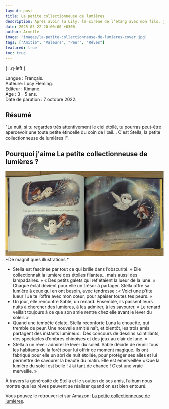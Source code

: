 ```yaml
---
layout: post
title: La petite collectionneuse de lumières
description: Après avoir lu Lily, la sirène de l’étang avec mon fils, j’ai découvert La petite collectionneuse de lumières de Lucy Fleming, une lecture tout aussi douce et lumineuse.
date: 2025-05-22 20:00:00 +0300
author: Armelle
image: 'images/la-petite-collectionneuse-de-lumieres-cover.jpg'
tags: ["Amitié", "Valeurs", "Peur", "Rêves"]
featured: true
toc: true
---
```


{: .q-left }

Langue : Français.                                
Auteure:  Lucy Fleming.   
Editeur : Kimane.    
Age : 3 - 5 ans.            
Date de parution : 7 octobre 2022. 

## Résumé

"La nuit, si tu regardes très attentivement le ciel étoilé, tu pourras peut-être apercevoir une toute petite étincelle du coin de l'œil... C'est Stella, la petite collectionneuse de lumières !".

## Pourquoi j'aime La petite collectionneuse de lumières ?

![De magnifiques illustrations](images/la-petite-collectionneuse-de-lumieres-int.jpg)
*De magnifiques illustrations *
- Stella est fascinée par tout ce qui brille dans l’obscurité. « Elle collectionnait la lumière des étoiles filantes… mais aussi des lampadaires. » « Des petits galets qui reflétaient la lueur de la lune. » Chaque éclat devient pour elle un trésor à partager. Stella offre sa lumière à ceux qui en ont besoin, avec tendresse : « Voici une p’tite lueur ! Je te l’offre avec mon cœur, pour apaiser toutes tes peurs. »
- Un jour, elle rencontre Sable, un renard. Ensemble, ils passent leurs nuits à chercher des lumières, à les admirer, à les savourer. « Le renard veillait toujours à ce que son amie rentre chez elle avant le lever du soleil. »
- Quand une tempête éclate, Stella réconforte Luna la chouette, qui tremble de peur. Une nouvelle amitié naît, et bientôt, les trois amis partagent des instants lumineux :  Des concours de dessins scintillants, des spectacles d’ombres chinoises et des jeux au clair de lune. »
- Stella a un rêve : admirer le lever du soleil. Sable décide de réunir tous les habitants de la forêt pour lui offrir ce moment magique. Ils ont fabriqué pour elle un abri de nuit étoilée, pour protéger ses ailes et lui permettre de savourer la beauté du matin. Elle est émerveillée « Que la lumière du soleil est belle ! J’ai tant de chance ! C’est une vraie merveille. »

À travers la générosité de Stella et le soutien de ses amis, l’album nous montre que les rêves peuvent se réaliser quand on est bien entouré.

Vous pouvez le retrouver ici sur Amazon: [La petite collectionneuse de lumières](https://amzn.to/40gwNFU). 




